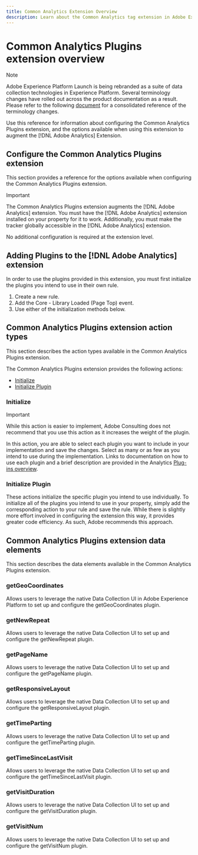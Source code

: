 ```yaml
---
title: Common Analytics Extension Overview
description: Learn about the Common Analytics tag extension in Adobe Experience Platform.
---
```

# Common Analytics Plugins extension overview

>[!NOTE]
>
>Adobe Experience Platform Launch is being rebranded as a suite of data collection technologies in Experience Platform. Several terminology changes have rolled out across the product documentation as a result. Please refer to the following [document](../../../term-updates.md) for a consolidated reference of the terminology changes.

Use this reference for information about configuring the Common Analytics Plugins extension, and the options available when using this extension to augment the [!DNL Adobe Analytics] Extension.

## Configure the Common Analytics Plugins extension

This section provides a reference for the options available when configuring the Common Analytics Plugins extension.

>[!IMPORTANT]
>
>The Common Analytics Plugins extension augments the [!DNL Adobe Analytics] extension. You must have the [!DNL Adobe Analytics] extension installed on your property for it to work. Additionally, you must make the tracker globally accessible in the [!DNL Adobe Analytics] extension.

No additional configuration is required at the extension level.

## Adding Plugins to the [!DNL Adobe Analytics] extension

In order to use the plugins provided in this extension, you must first initialize the plugins you intend to use in their own rule.

1. Create a new rule.
1. Add the Core - Library Loaded (Page Top) event.
1. Use either of the initialization methods below.

## Common Analytics Plugins extension action types

This section describes the action types available in the Common Analytics Plugins extension.

The Common Analytics Plugins extension provides the following actions:

* [Initialize](#initialize)
* [Initialize Plugin](#initialize-plugin)

### Initialize

>[!IMPORTANT]
>
>While this action is easier to implement, Adobe Consulting does not recommend that you use this action as it increases the weight of the plugin.

In this action, you are able to select each plugin you want to include in your implementation and save the changes. Select as many or as few as you intend to use during the implementation. Links to documentation on how to use each plugin and a brief description are provided in the Analytics [Plug-ins overview](https://experienceleague.adobe.com/docs/analytics/implementation/vars/plugins/impl-plugins.html).

### Initialize Plugin

These actions initialize the specific plugin you intend to use individually. To initialize all of the plugins you intend to use in your property, simply add the corresponding action to your rule and save the rule. While there is slightly more effort involved in configuring the extension this way, it provides greater code efficiency. As such, Adobe recommends this approach.

## Common Analytics Plugins extension data elements

This section describes the data elements available in the Common Analytics Plugins extension.

### getGeoCoordinates

Allows users to leverage the native Data Collection UI in Adobe Experience Platform to set up and configure the getGeoCoordinates plugin. 

### getNewRepeat

Allows users to leverage the native Data Collection UI to set up and configure the getNewRepeat plugin. 

### getPageName

Allows users to leverage the native Data Collection UI to set up and configure the getPageName plugin. 

### getResponsiveLayout

Allows users to leverage the native Data Collection UI to set up and configure the getResponsiveLayout plugin. 

### getTimeParting

Allows users to leverage the native Data Collection UI to set up and configure the getTimeParting plugin. 

### getTimeSinceLastVisit

Allows users to leverage the native Data Collection UI to set up and configure the getTimeSinceLastVisit plugin. 

### getVisitDuration

Allows users to leverage the native Data Collection UI to set up and configure the getVisitDuration plugin. 

### getVisitNum

Allows users to leverage the native Data Collection UI to set up and configure the getVisitNum plugin.
